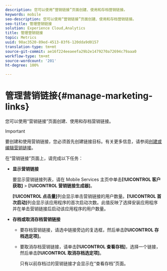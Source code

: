 ```yaml
---
description: 您可以使用“营销链接”页面创建、使用和存档营销链接。
keywords: mobile
seo-description: 您可以使用“营销链接”页面创建、使用和存档营销链接。
seo-title: 管理营销链接
solution: Experience Cloud,Analytics
title: 管理营销链接
topic: Metrics
uuid: 98ac3520-89ed-4513-83f6-120dda9d0157
translation-type: tm+mt
source-git-commit: ae16f224eeaeefa29b2e1479270a72694c79aaa0
workflow-type: tm+mt
source-wordcount: '201'
ht-degree: 100%

---
```



# 管理营销链接{#manage-marketing-links}

您可以使用“营销链接”页面创建、使用和存档营销链接。

>[!IMPORTANT]
>
>要创建和使用营销链接，您必须首先创建链接目标。有关更多信息，请参阅[创建或编辑营销链接](/help/using/acquisition-main/c-marketing-links-builder/t-create-edit-adobe-links/t-create-edit-adobe-links.md)。

在“营销链接”页面上，请完成以下任务：

* **显示营销链接**

   要显示营销链接列表，请在 Mobile Services 主页中单击&#x200B;**[!UICONTROL 客户获取]** > **[!UICONTROL 营销链接生成器]**。

   **[!UICONTROL 点击量]**&#x200B;列会显示单击营销链接的用户数量。**[!UICONTROL 首次启动]**&#x200B;列会显示该应用程序的首次启动次数。此值反映了选择安装应用程序并在单击营销链接后启动该应用程序的用户数量。

* **存档或取消存档营销链接**

   * 要存档营销链接，请选中链接旁边的复选框，然后单击&#x200B;**[!UICONTROL 存档选定项]**。
   * 要取消存档营销链接，请单击&#x200B;**[!UICONTROL 查看存档]**，选择一个链接，然后单击&#x200B;**[!UICONTROL 取消存档选定项]**。

      只有以前存档过的营销链接才会显示在“查看存档”页面。

